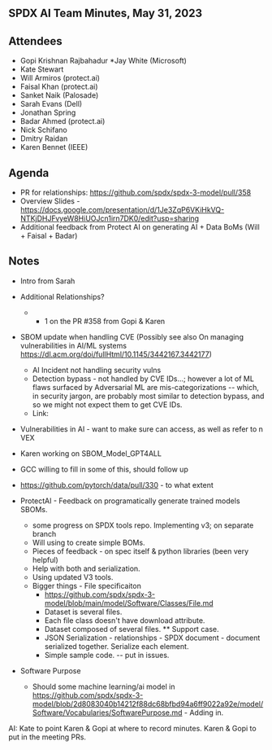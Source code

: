## SPDX AI Team Minutes, May 31, 2023
## Attendees
* Gopi Krishnan Rajbahadur
*Jay White (Microsoft)
* Kate Stewart
* Will Armiros (protect.ai)
* Faisal Khan (protect.ai)
* Sanket Naik (Palosade)
* Sarah Evans (Dell)
* Jonathan Spring
* Badar Ahmed (protect.ai)
* Nick Schifano
* Dmitry Raidan
* Karen Bennet (IEEE)

## Agenda
* PR for relationships:  https://github.com/spdx/spdx-3-model/pull/358
* Overview Slides - https://docs.google.com/presentation/d/1Je3ZqP6VKiHkVQ-NTKjDHJFvyeW8HiUOJcn1irn7DK0/edit?usp=sharing
* Additional feedback from Protect AI on generating AI + Data BoMs (Will + Faisal + Badar)

## Notes
* Intro from Sarah
* Additional Relationships?   
  * + 1 on the PR #358 from Gopi & Karen
* SBOM update when handling CVE (Possibly see also On managing vulnerabilities in AI/ML systems https://dl.acm.org/doi/fullHtml/10.1145/3442167.3442177)
  * AI Incident not handling security vulns
  * Detection bypass - not handled by CVE IDs...; however a lot of ML flaws surfaced by Adversarial ML are mis-categorizations -- which, in security jargon, are probably most similar to detection bypass, and so we might not expect them to get CVE IDs.
  * Link: 
* Vulnerabilities in AI - want to make sure can access,  as well as refer to n VEX

* Karen working on SBOM_Model_GPT4ALL
* GCC willing to fill in some of this,  should follow up

* https://github.com/pytorch/data/pull/330 - to what extent

* ProtectAI - Feedback on programatically generate trained models SBOMs.
  * some progress on SPDX tools repo.   Implementing v3;  on separate branch
  * Will using to create simple BOMs. 
  * Pieces of feedback - on spec itself & python libraries (been very helpful)
  * Help with both and serialization.
  * Using updated V3 tools.   
  * Bigger things - File specificaiton 
     * https://github.com/spdx/spdx-3-model/blob/main/model/Software/Classes/File.md
     * Dataset is several files. 
     * Each file class doesn't have download attribute.
     * Dataset composed of several files. ** Support case. 
     * JSON Serialization - relationships - SPDX document - document serialized together.   Serialize each element.
     * Simple sample code.  -- put in issues. 
* Software Purpose
   * Should some machine learning/ai model in  https://github.com/spdx/spdx-3-model/blob/2d8083040b14212f88dc68bfbd94a6ff9022a92e/model/Software/Vocabularies/SoftwarePurpose.md   - Adding in. 
   
AI: Kate to point Karen & Gopi at where to record minutes.   Karen & Gopi to put in the meeting PRs. 
